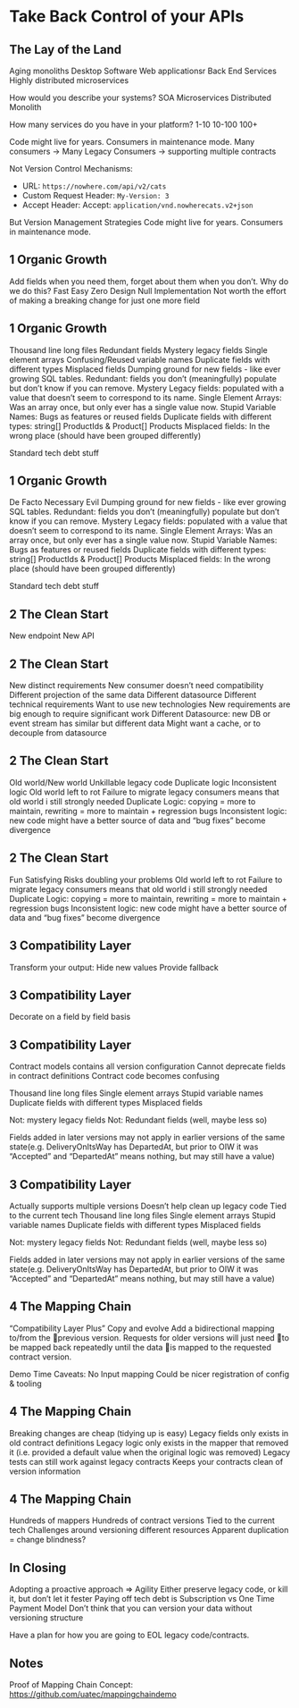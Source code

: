 # Take Back Control of your APIs


## The Lay of the Land


Aging monoliths
Desktop Software
Web applicationsr
Back End Services
Highly distributed microservices

How would you describe your systems?
SOA
Microservices
Distributed Monolith

How many services do you have in your platform?
1-10
10-100
100+

Code might live for years.
Consumers in maintenance mode.
Many consumers -> Many Legacy Consumers -> supporting multiple contracts

Not Version Control Mechanisms:

- URL: `https://nowhere.com/api/v2/cats`
- Custom Request Header: `My-Version: 3`
- Accept Header: Accept: `application/vnd.nowherecats.v2+json`

But Version Management Strategies
Code might live for years.
Consumers in maintenance mode.

## 1 Organic Growth
Add fields when you need them, forget about them when you don’t.
Why do we do this?
Fast
Easy
Zero Design
Null Implementation
Not worth the effort of making a breaking change for just one more field

## 1 Organic Growth
Thousand line long files
Redundant fields
Mystery legacy fields
Single element arrays
Confusing/Reused variable names
Duplicate fields with different types
Misplaced fields
Dumping ground for new fields - like ever growing SQL tables.
Redundant: fields you don’t (meaningfully) populate but don’t know if you can remove.
Mystery Legacy fields: populated with a value that doesn’t seem to correspond to its name.
Single Element Arrays: Was an array once, but only ever has a single value now.
Stupid Variable Names: Bugs as features or reused fields
Duplicate fields with different types: string[] ProductIds & Product[] Products
Misplaced fields: In the wrong place (should have been grouped differently)

Standard tech debt stuff





## 1 Organic Growth
De Facto
Necessary Evil
Dumping ground for new fields - like ever growing SQL tables.
Redundant: fields you don’t (meaningfully) populate but don’t know if you can remove.
Mystery Legacy fields: populated with a value that doesn’t seem to correspond to its name.
Single Element Arrays: Was an array once, but only ever has a single value now.
Stupid Variable Names: Bugs as features or reused fields
Duplicate fields with different types: string[] ProductIds & Product[] Products
Misplaced fields: In the wrong place (should have been grouped differently)

Standard tech debt stuff





## 2 The Clean Start
New endpoint
New API

## 2 The Clean Start
New distinct requirements
New consumer doesn’t need compatibility
Different projection of the same data
Different datasource
Different technical requirements
Want to use new technologies
New requirements are big enough to require significant work
Different Datasource: new DB or event stream has similar but different data
Might want a cache, or to decouple from datasource	

## 2 The Clean Start
Old world/New world 
Unkillable legacy code
Duplicate logic
Inconsistent logic
Old world left to rot
Failure to migrate legacy consumers means that old world i still strongly needed
Duplicate Logic: copying = more to maintain, rewriting = more to maintain + regression bugs
Inconsistent logic: new code might have a better source of data and “bug fixes” become divergence

## 2 The Clean Start
Fun
Satisfying
Risks doubling your problems
Old world left to rot
Failure to migrate legacy consumers means that old world i still strongly needed
Duplicate Logic: copying = more to maintain, rewriting = more to maintain + regression bugs
Inconsistent logic: new code might have a better source of data and “bug fixes” become divergence

## 3 Compatibility Layer
Transform your output:
Hide new values
Provide fallback

## 3 Compatibility Layer
Decorate on a field by field basis

## 3 Compatibility Layer
Contract models contains all version configuration
Cannot deprecate fields in contract definitions
Contract code becomes confusing 

Thousand line long files
Single element arrays
Stupid variable names
Duplicate fields with different types
Misplaced fields

Not: mystery legacy fields
Not: Redundant fields (well, maybe less so)

Fields added in later versions may not apply in earlier versions of the same state(e.g. DeliveryOnItsWay has DepartedAt, but prior to OIW it was “Accepted” and “DepartedAt” means nothing, but may still have a value)



## 3 Compatibility Layer
Actually supports multiple versions
Doesn’t help clean up legacy code
Tied to the current tech
Thousand line long files
Single element arrays
Stupid variable names
Duplicate fields with different types
Misplaced fields

Not: mystery legacy fields
Not: Redundant fields (well, maybe less so)

Fields added in later versions may not apply in earlier versions of the same state(e.g. DeliveryOnItsWay has DepartedAt, but prior to OIW it was “Accepted” and “DepartedAt” means nothing, but may still have a value)



## 4 The Mapping Chain
“Compatibility Layer Plus”
Copy and evolve
Add a bidirectional mapping to/from the previous version.
Requests for older versions will just need to be mapped back repeatedly until the data is mapped to the requested contract version.


Demo Time
Caveats:
No Input mapping
Could be nicer registration of config & tooling

## 4 The Mapping Chain
Breaking changes are cheap (tidying up is easy)
Legacy fields only exists in old contract definitions
Legacy logic only exists in the mapper that removed it (i.e. provided a default value when the original logic was removed)
Legacy tests can still work against legacy contracts
Keeps your contracts clean of version information

## 4 The Mapping Chain
Hundreds of mappers
Hundreds of contract versions
Tied to the current tech
Challenges around versioning different resources
Apparent duplication = change blindness?


## In Closing

Adopting a proactive approach => Agility
Either preserve legacy code, or kill it, but don’t let it fester
Paying off tech debt is Subscription vs One Time Payment Model
Don’t think that you can version your data without versioning structure

Have a plan for how you are going to EOL legacy code/contracts.

## Notes

Proof of Mapping Chain Concept: https://github.com/uatec/mappingchaindemo 
